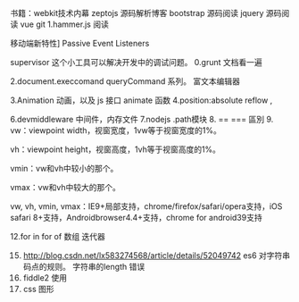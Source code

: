  

书籍：webkit技术内幕
zeptojs 源码解析博客
bootstrap 源码阅读
jquery 源码阅读
vue
git
1.hammer.js 阅读



 

移动端新特性] Passive Event Listeners

supervisor 这个小工具可以解决开发中的调试问题。 
0.grunt 文档看一遍
 
2.document.execcomand  queryCommand 系列。 富文本编辑器
 
3.Animation  动画，以及 js 接口 animate 函数
4.position:absolute reflow ,

6.devmiddleware 中间件，内存文件
7.nodejs .path模块
8. ==   === 區別
9. vw：viewpoint width，视窗宽度，1vw等于视窗宽度的1%。

vh：viewpoint height，视窗高度，1vh等于视窗高度的1%。

vmin：vw和vh中较小的那个。

vmax：vw和vh中较大的那个。

vw, vh, vmin, vmax：IE9+局部支持，chrome/firefox/safari/opera支持，iOS safari 8+支持，Androidbrowser4.4+支持，chrome for android39支持
 
 
 
12.for in  for of 数组 迭代器
 
15. http://blog.csdn.net/lx583274568/article/details/52049742 es6 对字符串码点的规则。  字符串的length 错误
16. fiddle2 使用
18. css 图形
